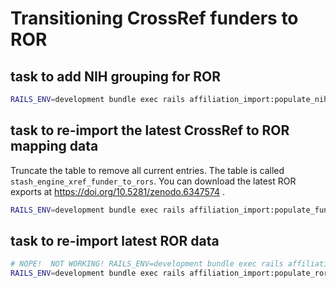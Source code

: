# Transitioning CrossRef funders to ROR

## task to add NIH grouping for ROR

```bash
RAILS_ENV=development bundle exec rails affiliation_import:populate_nih_ror_group
```

## task to re-import the latest CrossRef to ROR mapping data

Truncate the table to remove all current entries.  The table is called `stash_engine_xref_funder_to_rors`.
You can download the latest ROR exports at https://doi.org/10.5281/zenodo.6347574 .

```bash
RAILS_ENV=development bundle exec rails affiliation_import:populate_funder_ror_mapping /path/to/file
```

## task to re-import latest ROR data

```bash
# NOPE!  NOT WORKING! RAILS_ENV=development bundle exec rails affiliation_import:update_ror_orgs
RAILS_ENV=development bundle exec rails affiliation_import:populate_ror_db /path/to/file
```